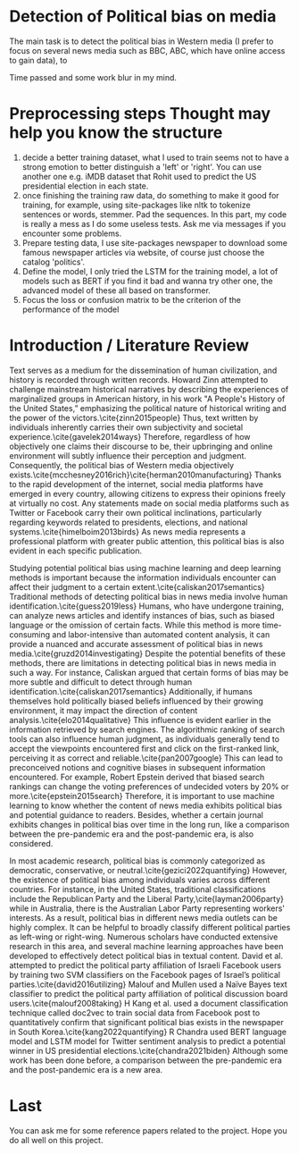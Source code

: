 # Detection of Political bias on media

The main task is to detect the political bias in Western media (I prefer to focus on several news media such as BBC, ABC, which have online access to gain data), to  

Time passed and some work blur in my mind.

# Preprocessing steps Thought may help you know the structure
1. decide a better training dataset, what I used to train seems not to have a strong emotion to better distinguish a 'left' or 'right'. You can use another one e.g. iMDB dataset that Rohit used to predict the US presidential election in each state.
2. once finishing the training raw data, do something to make it good for training, for example, using site-packages like nltk to tokenize sentences or words, stemmer. Pad the sequences. In this part, my code is really a mess as I do some useless tests. Ask me via messages if you encounter some problems.
3. Prepare testing data, I use site-packages newspaper to download some famous newspaper articles via website, of course just choose the catalog 'politics'.
4. Define the model, I only tried the LSTM for the training model, a lot of models such as BERT if you find it bad and wanna try other one, the advanced model of these all based on transformer.
5. Focus the loss or confusion matrix to be the criterion of the performance of the model

# Introduction / Literature Review

Text serves as a medium for the dissemination of human civilization, and history is recorded through written records. Howard Zinn attempted to challenge mainstream historical narratives by describing the experiences of marginalized groups in American history, in his work "A People's History of the United States,” emphasizing the political nature of historical writing and the power of the victors.\cite{zinn2015people} Thus, text written by individuals inherently carries their own subjectivity and societal experience.\cite{gavelek2014ways} Therefore, regardless of how objectively one claims their discourse to be, their upbringing and online environment will subtly influence their perception and judgment. Consequently, the political bias of Western media objectively exists.\cite{mcchesney2016rich}\cite{herman2010manufacturing} Thanks to the rapid development of the internet, social media platforms have emerged in every country, allowing citizens to express their opinions freely at virtually no cost. Any statements made on social media platforms such as Twitter or Facebook carry their own political inclinations, particularly regarding keywords related to presidents, elections, and national systems.\cite{himelboim2013birds} As news media represents a professional platform with greater public attention, this political bias is also evident in each specific publication.

Studying potential political bias using machine learning and deep learning methods is important because the information individuals encounter can affect their judgment to a certain extent.\cite{caliskan2017semantics} Traditional methods of detecting political bias in news media involve human identification.\cite{guess2019less} Humans, who have undergone training, can analyze news articles and identify instances of bias, such as biased language or the omission of certain facts. While this method is more time-consuming and labor-intensive than automated content analysis, it can provide a nuanced and accurate assessment of political bias in news media.\cite{gruzd2014investigating} Despite the potential benefits of these methods, there are limitations in detecting political bias in news media in such a way. For instance, Caliskan argued that certain forms of bias may be more subtle and difficult to detect through human identification.\cite{caliskan2017semantics} Additionally, if humans themselves hold politically biased beliefs influenced by their growing environment, it may impact the direction of content analysis.\cite{elo2014qualitative} This influence is evident earlier in the information retrieved by search engines. The algorithmic ranking of search tools can also influence human judgment, as individuals generally tend to accept the viewpoints encountered first and click on the first-ranked link, perceiving it as correct and reliable.\cite{pan2007google} This can lead to preconceived notions and cognitive biases in subsequent information encountered. For example, Robert Epstein derived that biased search rankings can change the voting preferences of undecided voters by 20\% or more.\cite{epstein2015search} Therefore, it is important to use machine learning to know whether the content of news media exhibits political bias and potential guidance to readers. Besides, whether a certain journal exhibits changes in political bias over time in the long run, like a comparison between the pre-pandemic era and the post-pandemic era, is also considered.

In most academic research, political bias is commonly categorized as democratic, conservative, or neutral.\cite{gezici2022quantifying} However, the existence of political bias among individuals varies across different countries. For instance, in the United States, traditional classifications include the Republican Party and the Liberal Party,\cite{layman2006party} while in Australia, there is the Australian Labor Party representing workers' interests. As a result, political bias in different news media outlets can be highly complex. It can be helpful to broadly classify different political parties as left-wing or right-wing. Numerous scholars have conducted extensive research in this area, and several machine learning approaches have been developed to effectively detect political bias in textual content. David et al. attempted to predict the political party affiliation of Israeli Facebook users by training two SVM classifiers on the Facebook pages of Israel’s political parties.\cite{david2016utilizing} Malouf and Mullen used a Naïve Bayes text classifier to predict the political party affiliation of political discussion board users.\cite{malouf2008taking} H Kang et al. used a document classification technique called doc2vec to train social data from Facebook post to quantitatively confirm that significant political bias exists in the newspaper in South Korea.\cite{kang2022quantifying} R Chandra used BERT language model and LSTM model for Twitter sentiment analysis to predict a potential winner in US presidential elections.\cite{chandra2021biden} Although some work has been done before, a comparison between the pre-pandemic era and the post-pandemic era is a new area.

# Last
You can ask me for some reference papers related to the project. Hope you do all well on this project.
